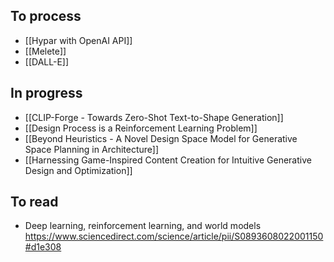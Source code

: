## To process
- [[Hypar with OpenAI API]]
- [[Melete]]
- [[DALL-E]]
## In progress
 - [[CLIP-Forge - Towards Zero-Shot Text-to-Shape Generation]]
 - [[Design Process is a Reinforcement Learning Problem]]
 - [[Beyond Heuristics - A Novel Design Space Model for Generative Space Planning in Architecture]]
 - [[Harnessing Game-Inspired Content Creation for Intuitive Generative Design and Optimization]]

## To read

 - Deep learning, reinforcement learning, and world models https://www.sciencedirect.com/science/article/pii/S0893608022001150#d1e308
